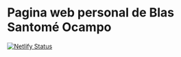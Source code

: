 # Pagina web personal de Blas Santomé Ocampo

[![Netlify Status](https://api.netlify.com/api/v1/badges/860e9acb-40da-4485-9950-1d5be8d4228b/deploy-status)](https://app.netlify.com/sites/blassantome/deploys)
